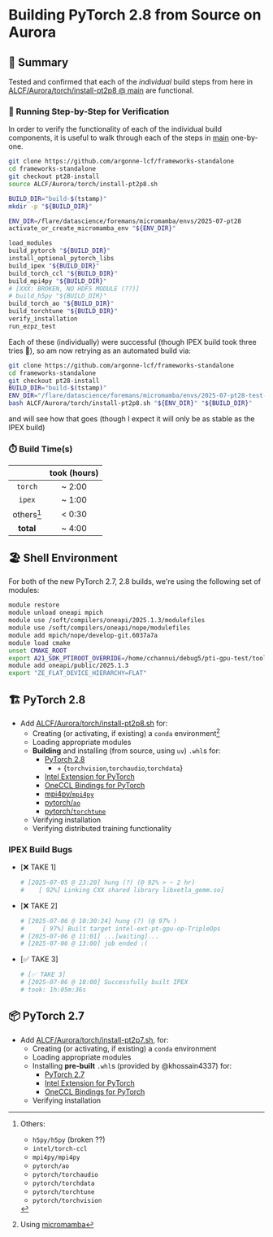 # Building PyTorch 2.8 from Source on Aurora

## 📝 Summary

Tested and confirmed that each of the _individual_ build steps from here in
[ALCF/Aurora/torch/install-pt2p8 @ main](https://github.com/argonne-lcf/frameworks-standalone/blob/25e4096ce0b5ef8b8d9428b9c90da8eb86e46bf7/ALCF/Aurora/torch/install-pt2p8.sh#L576-L685)
are functional.

### 👣 Running Step-by-Step for Verification

In order to verify the functionality of each of the individual build
components, it is useful to walk through each of the steps in
[main](https://github.com/argonne-lcf/frameworks-standalone/blob/25e4096ce0b5ef8b8d9428b9c90da8eb86e46bf7/ALCF/Aurora/torch/install-pt2p8.sh#L576-L685)
one-by-one.

```bash
git clone https://github.com/argonne-lcf/frameworks-standalone
cd frameworks-standalone
git checkout pt28-install
source ALCF/Aurora/torch/install-pt2p8.sh

BUILD_DIR="build-$(tstamp)"
mkdir -p "${BUILD_DIR}"

ENV_DIR=/flare/datascience/foremans/micromamba/envs/2025-07-pt28
activate_or_create_micromamba_env "${ENV_DIR}"

load_modules
build_pytorch "${BUILD_DIR}"
install_optional_pytorch_libs
build_ipex "${BUILD_DIR}"
build_torch_ccl "${BUILD_DIR}"
build_mpi4py "${BUILD_DIR}"
# [XXX: BROKEN, NO HDF5 MODULE (??)]
# build_h5py "${BUILD_DIR}"
build_torch_ao "${BUILD_DIR}"
build_torchtune "${BUILD_DIR}"
verify_installation
run_ezpz_test
```

Each of these (individually) were successful (though IPEX build took three
tries 🤔), so am now retrying as an automated build via:

```bash
git clone https://github.com/argonne-lcf/frameworks-standalone
cd frameworks-standalone
git checkout pt28-install
BUILD_DIR="build-$(tstamp)"
ENV_DIR="/flare/datascience/foremans/micromamba/envs/2025-07-pt28-test-$(tstamp)"
bash ALCF/Aurora/torch/install-pt2p8.sh "${ENV_DIR}" "${BUILD_DIR}"
```

and will see how that goes (though I expect it will only be as stable as the
IPEX build)

### ⏱️ Build Time(s)

|   &nbsp;   | took (hours) |
| :--------: | :----------: |
|  `torch`   |    ~ 2:00    |
|   `ipex`   |    ~ 1:00    |
| others[^1] |    < 0:30    |
| **total**  |    ~ 4:00    |


[^1]: Others:
    - `h5py/h5py` (broken ??)
    - `intel/torch-ccl`
    - `mpi4py/mpi4py`
    - `pytorch/ao`
    - `pytorch/torchaudio`
    - `pytorch/torchdata`
    - `pytorch/torchtune`
    - `pytorch/torchvision`


## 🏖️ Shell Environment

For both of the new PyTorch 2.7, 2.8 builds, we're using the following set of modules:

```bash
module restore
module unload oneapi mpich
module use /soft/compilers/oneapi/2025.1.3/modulefiles
module use /soft/compilers/oneapi/nope/modulefiles
module add mpich/nope/develop-git.6037a7a
module load cmake
unset CMAKE_ROOT
export A21_SDK_PTIROOT_OVERRIDE=/home/cchannui/debug5/pti-gpu-test/tools/pti-gpu/d5c2e2e
module add oneapi/public/2025.1.3
export "ZE_FLAT_DEVICE_HIERARCHY=FLAT"
```

## 🏗️ PyTorch 2.8

- Add [ALCF/Aurora/torch/install-pt2p8.sh](ALCF/Aurora/torch/install-pt2p8.sh) for:
  - Creating (or activating, if existing) a `conda` environment[^mm]
  - Loading appropriate modules
  - **Building** and installing (from source, using `uv`) `.whl`s for:
    - [PyTorch 2.8](https://github.com/pytorch/pytorch/tree/release/2.8)
      - \+ {`torchvision`,`torchaudio`,`torchdata`}
    - [Intel Extension for PyTorch](https://github.com/intel/intel-extension-for-pytorch)
    - [OneCCL Bindings for PyTorch](https://github.com/intel/torch-ccl)
    - [mpi4py/`mpi4py`](https://github.com/mpi4py/mpi4py)
    - [pytorch/`ao`](https://github.com/pytorch/ao)
    - [pytorch/`torchtune`](https://github.com/pytorch/ao)
  - Verifying installation
  - Verifying distributed training functionality

[^mm]: Using [micromamba](https://micromamba.org)

### IPEX Build Bugs

- [❌ TAKE 1]

    ```bash
    # [2025-07-05 @ 23:20] hung (?) (@ 92% > ~ 2 hr)
    #    [ 92%] Linking CXX shared library libxetla_gemm.so]
    ```

- [❌ TAKE 2]

    ```bash
    # [2025-07-06 @ 10:30:24] hung (?) (@ 97% )
    #     [ 97%] Built target intel-ext-pt-gpu-op-TripleOps
    # [2025-07-06 @ 11:01] ...[waiting]...
    # [2025-07-06 @ 13:00] job ended :(
    ```

- [✅ TAKE 3]

    ```bash
    # [✅ TAKE 3]
    # [2025-07-06 @ 18:00] Successfully built IPEX
    # took: 1h:05m:36s
    ```

## 📦 PyTorch 2.7

- Add [ALCF/Aurora/torch/install-pt2p7.sh](ALCF/Aurora/torch/install-pt2p7.sh), for:
  - Creating (or activating, if existing) a `conda` environment
  - Loading appropriate modules
  - Installing **pre-built** `.whl`s (provided by @khossain4337) for:
    - [PyTorch 2.7](https://github.com/pytorch/pytorch/tree/release/2.7)
    - [Intel Extension for PyTorch](https://github.com/intel/intel-extension-for-pytorch)
    - [OneCCL Bindings for PyTorch](https://github.com/intel/torch-ccl)
  - Verifying installation
